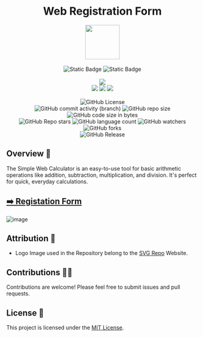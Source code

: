 <div align="center">
     <h1 align="center">Web Registration Form</h1>
     <img src="https://github.com/abhinavkumar2369/Basic-Web-Registration-Form/assets/170245635/b4304b0f-df73-4d7d-82eb-a3b01696299d" height=90px width=90px/>
     <br/>
     <br/>
     <img alt="Static Badge" src="https://img.shields.io/badge/Registration%20Form-red?style=for-the-badge">
     <img alt="Static Badge" src="https://img.shields.io/badge/Web%20Development-7F00FF?style=for-the-badge">
     <br/>
     <br/>
     <!-- Open Source -->
     <img src="https://badges.frapsoft.com/os/v1/open-source.svg?v=103">
     <br/>
     <!-- Contributions -->
     <img src="https://img.shields.io/static/v1.svg?label=Contributions&message=Welcome&color=#013220">
     <!-- Built By -->
     <img src="https://img.shields.io/badge/Built%20by-Abhinav%20Kumar-0059b3">
     <!-- Maintained -->
     <img src="https://img.shields.io/static/v1.svg?label=Maintained&message=Yes&color=red">
     <br/>
     <!-- --------------------------------------------- -->
     <br/>
     <!-- License -->
     <img alt="GitHub License" src="https://img.shields.io/github/license/abhinavkumar2369/Basic-Web-Registration-Form">
     <br/>
     <!-- Commit Count -->
     <img alt="GitHub commit activity (branch)" src="https://img.shields.io/github/commit-activity/t/abhinavkumar2369/Basic-Web-Registration-Form/main">
     <!-- Repo Size -->
     <img alt="GitHub repo size" src="https://img.shields.io/github/repo-size/abhinavkumar2369/Basic-Web-Registration-Form?style=flat&color=orange">
     <!-- Repo Code -->
     <img alt="GitHub code size in bytes" src="https://img.shields.io/github/languages/code-size/abhinavkumar2369/Basic-Web-Registration-Form">
     <br/>
     <img alt="GitHub Repo stars" src="https://img.shields.io/github/stars/abhinavkumar2369/Basic-Web-Registration-Form?style=flat&color=orange">
     <!-- Language Count -->
     <img alt="GitHub language count" src="https://img.shields.io/github/languages/count/abhinavkumar2369/Basic-Web-Registration-Form">
     <!-- Watchers -->
     <img alt="GitHub watchers" src="https://img.shields.io/github/watchers/abhinavkumar2369/Basic-Web-Registration-Form?style=flat">
     <!-- Forks -->
     <img alt="GitHub forks" src="https://img.shields.io/github/forks/abhinavkumar2369/Basic-Web-Registration-Form?style=flat&color=orange">
     <br/>
     <img alt="GitHub Release" src="https://img.shields.io/github/v/release/abhinavkumar2369/Basic-Web-Registration-Form">
</div>


<!------------------------------------------------->


## Overview 🌟
The Simple Web Calculator is an easy-to-use tool for basic arithmetic operations like addition, subtraction, multiplication, and division. It's perfect for quick, everyday calculations.


## [➡️ Registation Form ](https://abhinavkumar2369.github.io/Basic-Web-Registration-Form/)
![image](https://github.com/abhinavkumar2369/Basic-Web-Registration-Form/assets/170245635/f01b213b-dd56-4685-b2a2-7450bec2be50)



<!------------------------------------------------->


## Attribution 🙏
- Logo Image used in the Repository belong to the [SVG Repo](https://www.svgrepo.com/) Website.


<!------------------------------------------------->


## Contributions 🧑‍💻
Contributions are welcome! Please feel free to submit issues and pull requests.


## License 🪪
This project is licensed under the [MIT License](LICENSE).

